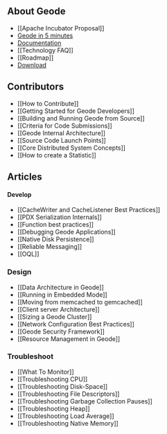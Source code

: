 ## About Geode
* [[Apache Incubator Proposal]]
* [Geode in 5 minutes](https://github.com/project-geode/docs/wiki#geode-in-5-minutes)
* [Documentation](http://geode-docs.cfapps.io/)
* [[Technology FAQ]]
* [[Roadmap]]
* [Download](https://network.pivotal.io/products/project-geode)

## Contributors
* [[How to Contribute]]
* [[Getting Started for Geode Developers]]
* [[Building and Running Geode from Source]]
* [[Criteria for Code Submissions]]
* [[Geode Internal Architecture]]
* [[Source Code Launch Points]]
* [[Core Distributed System Concepts]]
* [[How to create a Statistic]]

## Articles
#### Develop
* [[CacheWriter and CacheListener Best Practices]]
* [[PDX Serialization Internals]]
* [[Function best practices]]
* [[Debugging Geode Applications]]
* [[Native Disk Persistence]]
* [[Reliable Messaging]]
* [[OQL]]

### Design
* [[Data Architecture in Geode]]
* [[Running in Embedded Mode]]
* [[Moving from memcached to gemcached]]
* [[Client server Architecture]]
* [[Sizing a Geode Cluster]]
* [[Network Configuration Best Practices]]
* [[Geode Security Framework]]
* [[Resource Management in Geode]]

### Troubleshoot

* [[What To Monitor]]
* [[Troubleshooting CPU]]
* [[Troubleshooting Disk-Space]]
* [[Troubleshooting File Descriptors]]
* [[Troubleshooting Garbage Collection Pauses]]
* [[Troubleshooting Heap]]
* [[Troubleshooting Load Average]]
* [[Troubleshooting Native Memory]]